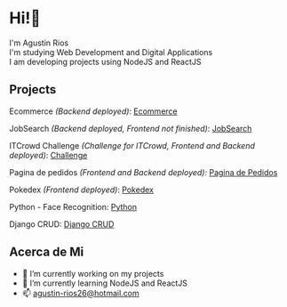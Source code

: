 # Hi!:wave:

I'm Agustin Rios <br>
I'm studying Web Development and Digital Applications <br>
I am developing projects using NodeJS and ReactJS

## Projects
<p>Ecommerce <i>(Backend deployed)</i>: <a href="https://github.com/AgustinRios26/Ecommerce">Ecommerce</a> </p>
<p>JobSearch <i>(Backend deployed, Frontend not finished)</i>: <a href="https://github.com/AgustinRios26/JobSearch">JobSearch</a> </p>
<p>ITCrowd Challenge <i>(Challenge for ITCrowd, Frontend and Backend deployed)</i>: <a href="https://github.com/AgustinRios26/ITCrowdChallenge">Challenge</a> </p>
<p>Pagina de pedidos <i> (Frontend and Backend deployed): </i> <a href="https://github.com/AgustinRios26/pagina-de-pedidos">Pagina de Pedidos</a> </p>
<p>Pokedex <i>(Frontend deployed)</i>: <a href="https://github.com/AgustinRios26/Pokedex">Pokedex</a> </p>
<p>Python - Face Recognition: <a href="https://github.com/AgustinRios26/Python">Python</a> </p>
<p>Django CRUD: <a href="https://github.com/AgustinRios26/DjangoCRUD">Django CRUD </a> </p>


## Acerca de Mi

- 🔭 I’m currently working on my projects
- 🌱 I’m currently learning NodeJS and ReactJS
- 📫 agustin-rios26@hotmail.com


